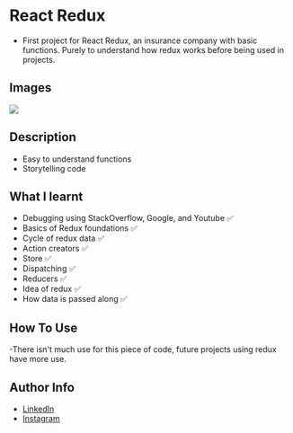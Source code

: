 # React Redux

- First project for React Redux, an insurance company with basic functions. Purely to understand how redux works before being used in projects. 

## Images

<img src = "https://cdn.discordapp.com/attachments/229247596571525120/973576260045377617/unknown.png" />

## Description

- Easy to understand functions
- Storytelling code

## What I learnt

- Debugging using StackOverflow, Google, and Youtube ✅
- Basics of Redux foundations ✅
- Cycle of redux data ✅
- Action creators ✅
- Store ✅
- Dispatching ✅
- Reducers ✅
- Idea of redux ✅
- How data is passed along ✅
## How To Use

-There isn't much use for this piece of code, future projects using redux have more use. 

## Author Info

- [LinkedIn](https://www.linkedin.com/in/dhruv50ae/)
- [Instagram](https://www.instagram.com/frostascode/)
